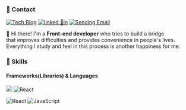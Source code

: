 ### 🤞 Contact
<p>
  <a href="https://velog.io/@developersung13" target="_blank"><img alt="Tech Blog" src="https://img.shields.io/badge/Tech Blog-DD0B78.svg?&style=?&logo=githubsponsors&logoColor=white"/></a>
  <a href="https://www.linkedin.com/in/developersung13/" target="_blank"><img alt="linked 🌈in" src="https://img.shields.io/badge/Sung Yeolam-0A66C2?style=?&logo=Linkedin&logoColor=white"/></a>
  <a href="mailto:developersung13@gmail.com" target="_blank"><img alt="Sending Email" src="https://img.shields.io/badge/developersung13@gmail.com-EA4335.svg?&style=?&logo=gmail&logoColor=white"/></a>
</p>

<p>
  👋 Hi there! I'm a <b>Front-end developer</b> who tries to build a bridge<br />
  that improves difficulties and provides convenience in people's lives.<br />
  Everything I study and feel in this process is another happiness for me.
</p>

### 💪 Skills
#### Frameworks(Libraries) & Languages
<p>
  <img src="https://img.shields.io/badge/Next.js-333?style=?&logo=next.js&logoColor=white"/>
  <img alt="React" src="https://img.shields.io/badge/React-61DAFB.svg?&style=?&logo=react&logoColor=black"/>
</p>
<p>
  <img alt="React" src="https://img.shields.io/badge/TypeScript-3178C6.svg?&style=?&logo=typescript&logoColor=white"/>
  <img alt="JavaScript" src="https://img.shields.io/badge/JavaScript-F7DF1E.svg?&style=?&logo=javascript&logoColor=grey"/>
</p>
